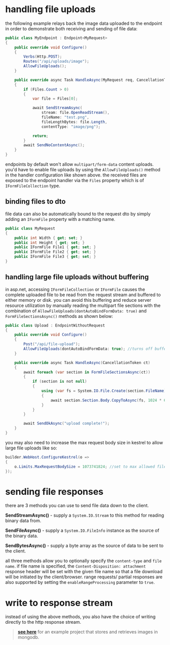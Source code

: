 # handling file uploads

the following example relays back the image data uploaded to the endpoint in order to demonstrate both receiving and sending of file data:

```csharp
public class MyEndpoint : Endpoint<MyRequest>
{
    public override void Configure()
    {
        Verbs(Http.POST);
        Routes("/api/uploads/image");
        AllowFileUploads();
    }

    public override async Task HandleAsync(MyRequest req, CancellationToken ct)
    {
        if (Files.Count > 0)
        {
            var file = Files[0];

            await SendStreamAsync(
                stream: file.OpenReadStream(),
                fileName: "test.png",
                fileLengthBytes: file.Length,
                contentType: "image/png");

            return;
        }
        await SendNoContentAsync();
    }
}
```

endpoints by default won't allow `multipart/form-data` content uploads. you'd have to enable file uploads by using the `AllowFileUploads()` method in the handler configuration like shown above. the received files are exposed to the endpoint handler via the `Files` property which is of `IFormFileCollection` type.

## binding files to dto
file data can also be automatically bound to the request dto by simply adding an `IFormFile` property with a matching name.
```csharp
public class MyRequest
{
    public int Width { get; set; }
    public int Height { get; set; }
    public IFormFile File1 { get; set; }
    public IFormFile File2 { get; set; }
    public IFormFile File3 { get; set; }
}
```

## handling large file uploads without buffering
in asp.net, accessing `IFormFileCollection` or `IFormFile` causes the complete uploaded file to be read from the request stream and buffered to either memory or disk. you can avoid this buffering and reduce server resource utilization by manually reading the multipart file sections with the combination of `AllowFileUploads(dontAutoBindFormData: true)` and `FormFileSectionsAsync()` methods as shown below:

```csharp
public class Upload : EndpointWithoutRequest
{
    public override void Configure()
    {
        Post("/api/file-upload");
        AllowFileUploads(dontAutoBindFormData: true); //turns off buffering
    }

    public override async Task HandleAsync(CancellationToken ct)
    {
        await foreach (var section in FormFileSectionsAsync(ct))
        {
            if (section is not null)
            {
                using (var fs = System.IO.File.Create(section.FileName))
                {
                    await section.Section.Body.CopyToAsync(fs, 1024 * 64, ct);
                }
            }
        }

        await SendOkAsync("upload complete!");
    }
}
```

you may also need to increase the max request body size in kestrel to allow large file uploads like so:
```csharp
builder.WebHost.ConfigureKestrel(o =>
{
    o.Limits.MaxRequestBodySize = 1073741824; //set to max allowed file size of your system
});
```

# sending file responses

there are 3 methods you can use to send file data down to the client.

**SendStreamAsync()** - supply a `System.IO.Stream` to this method for reading binary data from.

**SendFileAsync()** - supply a `System.IO.FileInfo` instance as the source of the binary data.

**SendBytesAsync()** - supply a byte array as the source of data to be sent to the client.

all three methods allow you to optionally specify the `content-type` and `file name`. if file name is specified, the `Content-Disposition: attachment` response header will be set with the given file name so that a file download will be initiated by the client/browser. range requests/ partial responses are also supported by setting the `enableRangeProcessing` parameter to `true`.

# write to response stream

instead of using the above methods, you also have the choice of writing directly to the http response stream.
> **[see here](https://github.com/dj-nitehawk/FastEndpoints-FileHandling-Demo)** for an example project that stores and retrieves images in mongodb.